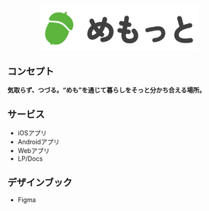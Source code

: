 <p align="center">
  <a href="https://lp.memot.app/">
    <img alt="memot logo" height="100" src="/resources/memot_namelogo.png">
  </a>
</p>

## コンセプト
**気取らず、つづる。“めも”を通じて暮らしをそっと分かち合える場所。**

## サービス
- iOSアプリ 
- Androidアプリ
- Webアプリ
- LP/Docs

## デザインブック
- Figma
